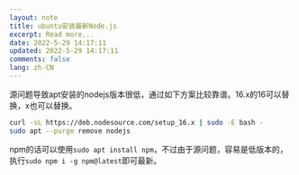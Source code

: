 ```yaml
---
layout: note
title: ubuntu安装最新Node.js
excerpt: Read more...
date: 2022-5-29 14:17:11
updated: 2022-5-29 14:17:11
comments: false
lang: zh-CN
---
```


源问题导致apt安装的nodejs版本很低，通过如下方案比较靠谱。16.x的16可以替换，x也可以替换。
```sh
curl -sL https://deb.nodesource.com/setup_16.x | sudo -E bash -
sudo apt --purge remove nodejs
```

npm的话可以使用`sudo apt install npm`，不过由于源问题，容易是低版本的，执行`sudo npm i -g npm@latest`即可最新。
  
